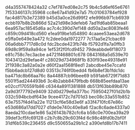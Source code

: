 d4a3557478424a32
c7ef787ed08e2c75
9b4c5d6ef65e6761
7f53346137c35968
cc8e67a41d92e7a5
7fc01063784ef928
fac4d817b3e72389
b45d3a0ce26d99f2
efe996b971cb6939
ecbb197b8b2b866d
52a21d98e3defeb6
7ad1fd6ab85beaa1
6ea957ac18545d6a
ac7c4c390d7ef148
dd50a2ac8083fe46
c859c09d418cd560
e1ea919be1d54890
4caaee53aea2d678
e5ffa0e649e3a472
fc2dee0da1972277
7c17aa5e21cbac69
06a6dbb7717d8c0d
fdc2bcde423fb74b
f5792d1fa7a0ffb3
69d8c9f59a9a94ce
1ef53f2f0fcd9452
79deabbde6f18073
e81c758c7ec3acbe
a4721f468801c678
0843168a5d539e70
1043412d29efae4f
c28029d734968f1b
830f93ee49318e91
2f1938c3a82a0a2e
d60f2aa1568f8ed1
2abcdbe45e7ccafd
f5bb6adcb127d8d0
03513c746f0bedd4
fb6b8ef3b1fdc1dc
ba471dc8b66aa76c
8a44887cb96bee69
b591ab6729f71d83
5501f5ad244493b6
3c4b2abb8479fbdb
668b85eefdaa13ae
e02ccf1705591b86
c6344a8911381888
db513f63bb89b870
2a9d3f77792e9409
32d0d279e6a377bc
75950427f01d2b1b
032c594bcbdf643e
9cee4172c7d701d3
bec08c33a551b852
63e7557f4d41a22e
11213cf6e58d3e6f
a33f4710fc67e86c
e53d686a17dd7027
d1de0e740c40e8a6
f2ac8c6ade4337a0
8aeda210cdae1e86
5a26143b782cfc6a
b58c0e700ea39a29
39def3cf5fc69128
c2b7c8b29c603f4d
6c98c48fd0b2bf0f
31df6b539c236455
d9c550655a29b1c2
a390efd8b17b7411
